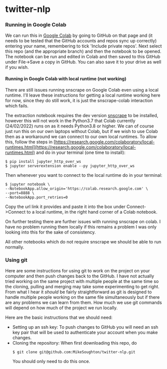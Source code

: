 # twitter-nlp

### Running in Google Colab

We can run this in [Google Colab](https://colab.research.google.com/) by going to GitHub on that page and (it needs to be tested that the GitHub accounts and repos sync up correctly) entering your name, remembering to tick 'Include private repos'. Next select this repo (and the appropriate branch) and then the notebook to be opened. The notebook can be run and edited in Colab and then saved to this GitHub under File->Save a copy in GitHub. You can also save it to your drive as well if you wish.

#### Running in Google Colab with local runtime (not working)

There are still issues running snscrape on Google Colab even using a local runtime. I'll leave these instructions for getting a local runtime working here for now, since they do still work, it is just the snscrape-colab interaction which fails.

The extraction notebook requires the dev version [snscrape](https://github.com/JustAnotherArchivist/snscrape) to be installed, however this will not work in the Python3.7 that Colab currently (24/02/2022) runs on as it needs Python3.8 or higher. We can of course just run this on our own laptops without Colab, but if we wish to use Colab then as a workaround we can connect to our own local runtimes. To allow this, follow the steps in [https://research.google.com/colaboratory/local-runtimes.html](https://research.google.com/colaboratory/local-runtimes.html) and do in your terminal (one time to install):
  ```
  $ pip install jupyter_http_over_ws
  $ jupyter serverextension enable --py jupyter_http_over_ws
  ```
Then whenever you want to connect to the local runtime do in your terminal:
  ```
  $ jupyter notebook \
  --NotebookApp.allow_origin='https://colab.research.google.com' \
  --port=8888 \
  --NotebookApp.port_retries=0
  ```
Copy the url link it provides and paste it into the box under Connect->Connect to a local runtime, in the right hand corner of a Colab notebook.

On further testing there are further issues with running snscrape on colab. I have no problem running them locally if this remains a problem I was only looking into this for the sake of consistency.

All other notebooks which do not require snscrape we should be able to run normally.

### Using git

Here are some instructions for using git to work on the project on your computer and then push changes back to the GitHub. I have not actually tried working on the same project with multiple people at the same time so the cloning, pulling and merging may take some experimenting to get right. From what I hear it *should* be fairly straightforward as git is designed to handle multiple people working on the same file simultaneously but if there are any problems we can learn from them. How much we use git commands will depend on how much of the project we run locally.



Here are the basic instructions that we should need:
- Setting up an ssh key: To push changes to GitHub you will need an ssh key pair that will be used to authenticate your account when you make changes.
- Cloning the repository: When first downloading this repo, do
  ```
  $ git clone git@github.com:MikeSoughton/twitter-nlp.git
  ```
  You should only need to do this once.
